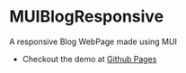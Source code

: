 # MUIBlogResponsive
A responsive Blog WebPage made using MUI

- Checkout the demo at [Github Pages](https://exter-dg.github.io/MUIBlogResponsive/)
